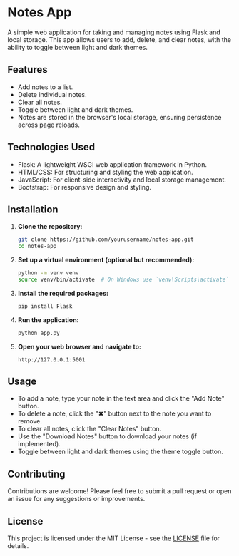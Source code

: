 # Notes App

A simple web application for taking and managing notes using Flask and local storage. This app allows users to add, delete, and clear notes, with the ability to toggle between light and dark themes.

## Features

- Add notes to a list.
- Delete individual notes.
- Clear all notes.
- Toggle between light and dark themes.
- Notes are stored in the browser's local storage, ensuring persistence across page reloads.

## Technologies Used

- Flask: A lightweight WSGI web application framework in Python.
- HTML/CSS: For structuring and styling the web application.
- JavaScript: For client-side interactivity and local storage management.
- Bootstrap: For responsive design and styling.

## Installation

1. **Clone the repository:**
   ```bash
   git clone https://github.com/yourusername/notes-app.git
   cd notes-app
   ```

2. **Set up a virtual environment (optional but recommended):**
   ```bash
   python -m venv venv
   source venv/bin/activate  # On Windows use `venv\Scripts\activate`
   ```

3. **Install the required packages:**
   ```bash
   pip install Flask
   ```

4. **Run the application:**
   ```bash
   python app.py
   ```

5. **Open your web browser and navigate to:**
   ```
   http://127.0.0.1:5001
   ```

## Usage

- To add a note, type your note in the text area and click the "Add Note" button.
- To delete a note, click the "✖" button next to the note you want to remove.
- To clear all notes, click the "Clear Notes" button.
- Use the "Download Notes" button to download your notes (if implemented).
- Toggle between light and dark themes using the theme toggle button.

## Contributing

Contributions are welcome! Please feel free to submit a pull request or open an issue for any suggestions or improvements.

## License

This project is licensed under the MIT License - see the [LICENSE](LICENSE) file for details. 

